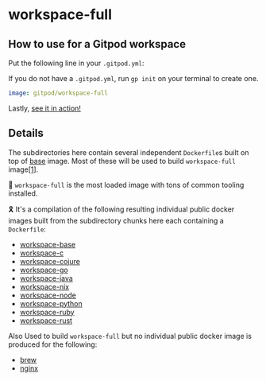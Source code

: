 # workspace-full

## How to use for a Gitpod workspace

Put the following line in your `.gitpod.yml`:

If you do not have a `.gitpod.yml`, run `gp init` on your terminal to create one.

```yaml
image: gitpod/workspace-full
```

Lastly, [see it in action!](https://www.gitpod.io/docs/introduction/learn-gitpod/gitpod-yaml#see-it-in-action)

## Details

The subdirectories here contain several independent `Dockerfile`s built on top of [base](../base/) image. Most of these will be used to build `workspace-full` image[[1]](../dazzle.yaml#L23).

🔋 `workspace-full` is the most loaded image with tons of common tooling installed.

🎗 It's a compilation of the following resulting individual public docker images built from the subdirectory chunks here each containing a `Dockerfile`:

- [workspace-base](../base/)
- [workspace-c](./lang-c/)
- [workspace-cojure](./lang-clojure/)
- [workspace-go](./lang-go/)
- [workspace-java](./lang-java/)
- [workspace-nix](./tool-nix/)
- [workspace-node](./lang-node/)
- [workspace-python](./lang-python/)
- [workspace-ruby](./lang-ruby/)
- [workspace-rust](./lang-rust/)

Also Used to build `workspace-full` but no individual public docker image is produced for the following:

- [brew](./tool-brew/)
- [nginx](./tool-nginx/)
